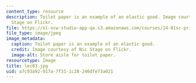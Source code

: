 ```yaml
---
content_type: resource
description: Toilet paper is an example of an elastic good. Image courtesy of Nic
  Stage on Flickr.
file: https://ol-ocw-studio-app-qa.s3.amazonaws.com/courses/14-01sc-principles-of-microeconomics-fall-2011/a7c93a92917a7f311c28246dfe73a021_lec03.jpg
file_type: image/jpeg
image_metadata:
  caption: Toilet paper is an example of an elastic good.
  credit: Image courtesy of Nic Stage on Flickr.
  image-alt: Store aisle for toilet paper.
resourcetype: Image
title: lec03.jpg
uid: a7c93a92-917a-7f31-1c28-246dfe73a021
---
```

